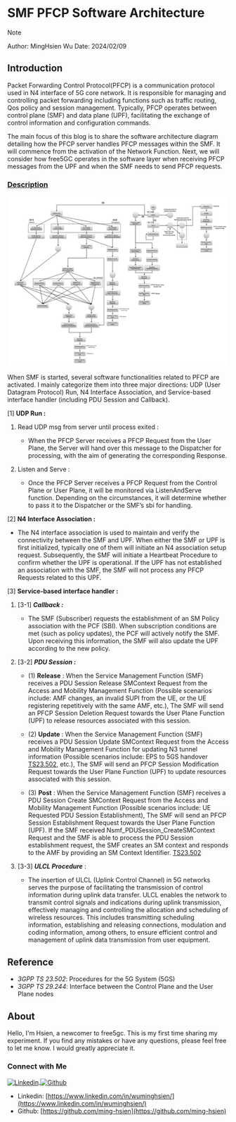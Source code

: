 # SMF PFCP Software Architecture

>[!NOTE]
> Author: MingHsien Wu
> Date: 2024/02/09

## Introduction
Packet Forwarding Control Protocol(PFCP) is a communication protocol used in N4 interface of 5G core network. It is responsible for managing and controlling packet forwarding including functions such as traffic routing, Qos policy and session management. Typically, PFCP operates between control plane (SMF) and data plane (UPF), facilitating the exchange of control information and configuration commands.

The main focus of this blog is to share the software architecture diagram detailing how the PFCP server handles PFCP messages within the SMF. It will commence from the activation of the Network Function. Next, we will consider how free5GC operates in the software layer when receiving PFCP messages from the UPF and when the SMF needs to send PFCP requests.

### <u>Description</u>
![SMFPfcp_Software_Architecture](./SMFPfcp_Software_Architecture.png)

When SMF is started, several software functionalities related to PFCP are activated. I mainly categorize them into three major directions: UDP (User Datagram Protocol) Run, N4 Interface Association, and Service-based interface handler (including PDU Session and Callback).

[1] **UDP Run :** 

   1. Read UDP msg from server until process exited :
      - When the PFCP Server receives a PFCP Request from the User Plane, the Server will hand over this message to the Dispatcher for processing, with the aim of generating the corresponding Response.

   2. Listen and Serve : 
      - Once the PFCP Server receives a PFCP Request from the Control Plane or User Plane, it will be monitored via ListenAndServe function. Depending on the circumstances, it will determine whether to pass it to the Dispatcher or the SMF’s sbi for handling.

[2] **N4 Interface Association :** 

   - The N4 interface association is used to maintain and verify the connectivity between the SMF and UPF. When either the SMF or UPF is first initialized, typically one of them will initiate an N4 association setup request. Subsequently, the SMF will initiate a Heartbeat Procedure to confirm whether the UPF is operational. If the UPF has not established an association with the SMF, the SMF will not process any PFCP Requests related to this UPF.

[3] **Service-based interface handler :**

   1. [3-1] ***Callback :***
      - The SMF (Subscriber) requests the establishment of an SM Policy association with the PCF (SBI). When subscription conditions are met (such as policy updates), the PCF will actively notify the SMF. Upon receiving this information, the SMF will also update the UPF according to the new policy.

   2. [3-2] ***PDU Session :***
      - (1) **Release** : When the Service Management Function (SMF) receives a PDU Session Release SMContext Request from the Access and Mobility Management Function (Possible scenarios include: AMF changes, an invalid SUPI from the UE, or the UE registering repetitively with the same AMF, etc.), The SMF will send an PFCP Session Deletion Request towards the User Plane Function (UPF) to release resources associated with this session.

      - (2) **Update** : When the Service Management Function (SMF) receives a PDU Session Update SMContext Request from the Access and Mobility Management Function for updating N3 tunnel information (Possible scenarios include: EPS to 5GS handover [TS23.502](4.11.1.2.2.2), etc.), The SMF will send an PFCP Session Modification Request towards the User Plane Function (UPF) to update resources associated with this session.

      - (3) **Post** : When the Service Management Function (SMF) receives a PDU Session Create SMContext Request from the Access and Mobility Management Function (Possible scenarios include: UE Requested PDU Session Establishment), The SMF will send an PFCP Session Establishment Request towards the User Plane Function (UPF). If the SMF received Nsmf_PDUSession_CreateSMContext Request and the SMF is able to process the PDU Session establishment request, the SMF creates an SM context and responds to the AMF by providing an SM Context Identifier. [TS23.502](4.3.2.2)

   3. [3-3] ***ULCL Procedure*** : 
      - The insertion of ULCL (Uplink Control Channel) in 5G networks serves the purpose of facilitating the transmission of control information during uplink data transfer. ULCL enables the network to transmit control signals and indications during uplink transmission, effectively managing and controlling the allocation and scheduling of wireless resources. This includes transmitting scheduling information, establishing and releasing connections, modulation and coding information, among others, to ensure efficient control and management of uplink data transmission from user equipment.

## Reference

- *3GPP TS 23.502*: Procedures for the 5G System (5GS)
- *3GPP TS 29.244*: Interface between the Control Plane and the User Plane nodes

## About
Hello, I'm Hsien, a newcomer to free5gc. This is my first time sharing my experiment. If you find any mistakes or have any questions, please feel free to let me know. I would greatly appreciate it.

### Connect with Me

<p align="left">
<a href="https://www.linkedin.com/in/wuminghsien/" target="blank">
 <img align="center"
    src="https://raw.githubusercontent.com/rahuldkjain/github-profile-readme-generator/master/src/images/icons/Social/linked-in-alt.svg"
    alt="Linkedin" height="30" width="40" />
</a>
<a href="https://github.com/ming-hsien" target="blank">
   <img align="center"
      src="https://raw.githubusercontent.com/rahuldkjain/github-profile-readme-generator/master/src/images/icons/Social/github.svg"
      alt="Github" height="30" width="40" />
</a>
</p>

- Linkedin: [https://www.linkedin.com/in/wuminghsien/](https://www.linkedin.com/in/wuminghsien/)
- Github: [https://github.com/ming-hsien](https://github.com/ming-hsien)
